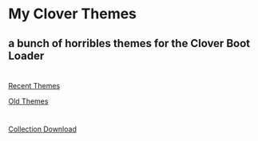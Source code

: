 # My Clover Themes

## a bunch of horribles themes for the Clover Boot Loader


#
[Recent Themes](Clover%20Themes.md)

[Old Themes](Clover%20Themes_old.md)

#
[Collection Download](https://github.com/LAbyOne/CloverThemes/releases)
